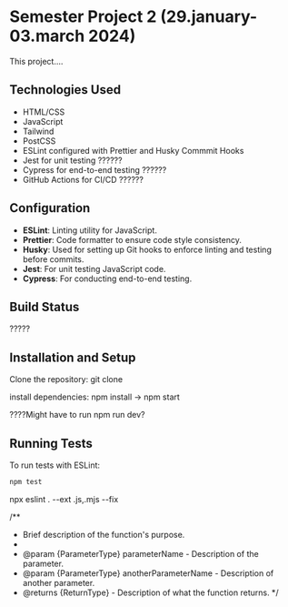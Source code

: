 # Semester Project 2 (29.january-03.march 2024)

This project....

## Technologies Used

- HTML/CSS
- JavaScript
- Tailwind
- PostCSS
- ESLint configured with Prettier and Husky Commmit Hooks
- Jest for unit testing ??????
- Cypress for end-to-end testing ??????
- GitHub Actions for CI/CD ??????

## Configuration

- **ESLint**: Linting utility for JavaScript.
- **Prettier**: Code formatter to ensure code style consistency.
- **Husky**: Used for setting up Git hooks to enforce linting and testing before commits.
- **Jest**: For unit testing JavaScript code.
- **Cypress**: For conducting end-to-end testing.

## Build Status

?????

## Installation and Setup

Clone the repository:
git clone

install dependencies:
npm install -> npm start

????Might have to run npm run dev?

## Running Tests

To run tests with ESLint:

```bash
npm test
```

npx eslint . --ext .js,.mjs --fix

/\*\*

- Brief description of the function's purpose.
-
- @param {ParameterType} parameterName - Description of the parameter.
- @param {ParameterType} anotherParameterName - Description of another parameter.
- @returns {ReturnType} - Description of what the function returns.
  \*/
